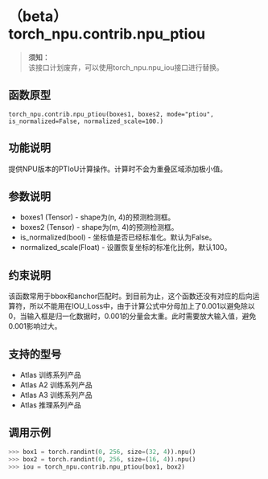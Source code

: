 # （beta）torch_npu.contrib.npu_ptiou

>**须知：**<br>
>该接口计划废弃，可以使用torch_npu.npu_iou接口进行替换。

## 函数原型

```
torch_npu.contrib.npu_ptiou(boxes1, boxes2, mode="ptiou", is_normalized=False, normalized_scale=100.)
```

## 功能说明

提供NPU版本的PTIoU计算操作。计算时不会为重叠区域添加极小值。

## 参数说明

- boxes1 (Tensor) - shape为(n, 4)的预测检测框。
- boxes2 (Tensor) -  shape为(m, 4)的预测检测框。
- is_normalized(bool) - 坐标值是否已经标准化。默认为False。
- normalized_scale(Float) - 设置恢复坐标的标准化比例，默认100。

## 约束说明

该函数常用于bbox和anchor匹配时。到目前为止，这个函数还没有对应的后向运算符，所以不能用在IOU_Loss中，由于计算公式中分母加上了0.001以避免除以0，当输入框是归一化数据时，0.001的分量会太重。此时需要放大输入值，避免0.001影响过大。

## 支持的型号

- <term>Atlas 训练系列产品</term>
- <term>Atlas A2 训练系列产品</term>
- <term>Atlas A3 训练系列产品</term>
- <term>Atlas 推理系列产品</term>

## 调用示例

```python
>>> box1 = torch.randint(0, 256, size=(32, 4)).npu()
>>> box2 = torch.randint(0, 256, size=(16, 4)).npu()
>>> iou = torch_npu.contrib.npu_ptiou(box1, box2)
```

